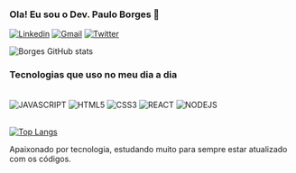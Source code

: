 ### Ola! Eu sou o Dev. Paulo Borges  👋

[![Linkedin](https://img.shields.io/badge/LinkedIn-0077B5?style=for-the-badge&logo=linkedin&logoColor=white)](https://www.linkedin.com/in/paulo-borges-de-almeida-b543b3242/)
[![Gmail](https://img.shields.io/badge/Gmail-D14836?style=for-the-badge&logo=gmail&logoColor=white)](https://www.youtube.com/channel/UCmvkzuy4v7nbOTGj49bJ8nQ)
[![Twitter](https://img.shields.io/badge/Twitter-1DA1F2?style=for-the-badge&logo=twitter&logoColor=whit)](https://x.com/paulobo17118573)

![Borges GitHub stats](https://github-readme-stats.vercel.app/api?username=Paulo-Borges&show_icons=true&theme=dracula)

### Tecnologias que uso no meu dia a dia
<div style="display: inline_block"><br/>
  <img align="center" alt="JAVASCRIPT" src="https://img.shields.io/badge/JavaScript-F7DF1E?style=for-the-badge&logo=javascript&logoColor=black"/>
  <img align="center" alt="HTML5" src="https://img.shields.io/badge/HTML5-E34F26?style=for-the-badge&logo=html5&logoColor=white"/>
  <img align="center" alt="CSS3" src="https://img.shields.io/badge/CSS3-1572B6?style=for-the-badge&logo=css3&logoColor=white"/>
  <img align="center" alt="REACT" src="https://img.shields.io/badge/React-20232A?style=for-the-badge&logo=react&logoColor=61DAFB"/>
  <img align="center" alt="NODEJS" src="https://img.shields.io/badge/Node.js-43853D?style=for-the-badge&logo=node.js&logoColor=white"/>
</div><br/>

[![Top Langs](https://github-readme-stats.vercel.app/api/top-langs/?username=Paulo-Borges)](https://github.com/anuraghazra/github-readme-stats)


Apaixonado por tecnologia, estudando muito para sempre estar atualizado com os códigos. 

